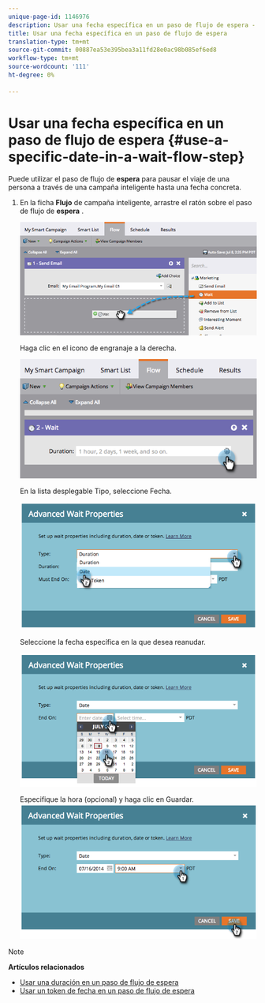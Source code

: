 ```yaml
---
unique-page-id: 1146976
description: Usar una fecha específica en un paso de flujo de espera - Documentos de marketing - Documentación del producto
title: Usar una fecha específica en un paso de flujo de espera
translation-type: tm+mt
source-git-commit: 00887ea53e395bea3a11fd28e0ac98b085ef6ed8
workflow-type: tm+mt
source-wordcount: '111'
ht-degree: 0%

---
```



# Usar una fecha específica en un paso de flujo de espera {#use-a-specific-date-in-a-wait-flow-step}

Puede utilizar el paso de flujo de **espera** para pausar el viaje de una persona a través de una campaña inteligente hasta una fecha concreta.

1. En la ficha **Flujo** de campaña inteligente, arrastre el ratón sobre el paso de flujo de **espera** .

   ![](assets/image2014-9-22-11-3a50-3a55.png)

   Haga clic en el icono de engranaje a la derecha.

   ![](assets/image2014-9-22-11-3a50-3a59.png)

   En la lista desplegable Tipo, seleccione Fecha.

   ![](assets/image2014-9-22-11-3a51-3a27.png)

   Seleccione la fecha específica en la que desea reanudar.

   ![](assets/image2014-9-22-11-3a51-3a20.png)

   Especifique la hora (opcional) y haga clic en Guardar.
   ![](assets/image2014-9-22-11-3a51-3a13.png)

>[!NOTE]
>
>**Artículos relacionados**
>
>* [Usar una duración en un paso de flujo de espera](use-a-duration-in-a-wait-flow-step.md)
>* [Usar un token de fecha en un paso de flujo de espera](use-a-date-token-in-a-wait-flow-step.md)

>



